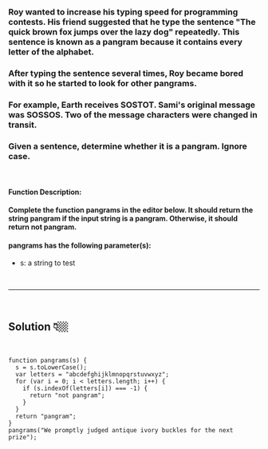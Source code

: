 ### Roy wanted to increase his typing speed for programming contests. His friend suggested that he type the sentence "The quick brown fox jumps over the lazy dog" repeatedly. This sentence is known as a pangram because it contains every letter of the alphabet.

### After typing the sentence several times, Roy became bored with it so he started to look for other pangrams.

### For example, Earth receives SOSTOT. Sami's original message was SOSSOS. Two of the message characters were changed in transit.

### Given a sentence, determine whether it is a pangram. Ignore case.

<br>

#### **Function Description:**

#### Complete the function pangrams in the editor below. It should return the string pangram if the input string is a pangram. Otherwise, it should return not pangram.

#### **pangrams has the following parameter(s):**

- s: a string to test

<br>

---

 <br>

## Solution 👇🏼

 <br>

```
function pangrams(s) {
  s = s.toLowerCase();
  var letters = "abcdefghijklmnopqrstuvwxyz";
  for (var i = 0; i < letters.length; i++) {
    if (s.indexOf(letters[i]) === -1) {
      return "not pangram";
    }
  }
  return "pangram";
}
pangrams("We promptly judged antique ivory buckles for the next prize");
```
